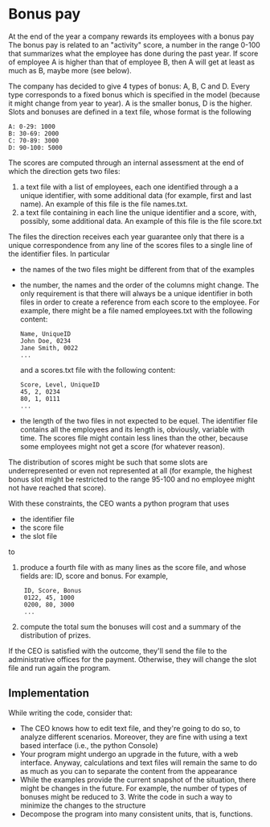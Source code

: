 # Bonus pay

At the end of the year a company rewards its employees with a bonus pay
The bonus pay is related to an "activity" score, a number in the range 0-100 that summarizes what the employee has done during the past year. 
If score of employee A is higher than that of employee B, then A will get at least as much as B, maybe more (see below).

The company has decided to give 4 types of bonus: A, B, C and D. Every type corresponds to a fixed bonus which is specified in the model (because it might change from year to year). A is the smaller bonus, D is the higher. Slots and bonuses are defined in a text file, whose format is the following

    A: 0-29: 1000
    B: 30-69: 2000
    C: 70-89: 3000
    D: 90-100: 5000

The scores are computed through an internal assessment at the end of which the direction gets two files:
1) a text file with a list of employees, each one identified through a a unique identifier, with some additional data (for example, first and last name). An example of this file is the file names.txt.
2) a text file containing in each line the unique identifier and a score, with, possibly, some additional data. An example of this file is the  file score.txt

The files the direction receives each year guarantee only that there is a unique correspondence from any line of the scores files to a single line of the identifier files. In particular
- the names of the two files might be different from that of the examples
- the number, the names and the order of the columns might change. The only requirement is that there will always be a unique identifier in both files in order to create a reference from each score to the employee. For example, there might be a file named employees.txt with the following content:

      Name, UniqueID
      John Doe, 0234
      Jane Smith, 0022
      ...
  and a scores.txt file with the following content:

      Score, Level, UniqueID
      45, 2, 0234
      80, 1, 0111
      ...
- the length of the two files in not expected to be equel. The identifier file contains all the employees and its length is, obviously, variable with time. The scores file might contain less lines than the other, because some employees might not get a score (for whatever reason).

The distribution of scores might be such that some slots are underrepresented or even not represented at all (for example, the highest bonus slot might be restricted to the range 95-100 and no employee might not have reached that score).

With these constraints, the CEO wants a python program that uses
- the identifier file
- the score file
- the slot file

to 
1. produce a fourth file with as many lines as the score file, and whose fields are: ID, score and bonus. For example,

        ID, Score, Bonus
        0122, 45, 1000
        0200, 80, 3000
        ...

2. compute the total sum the bonuses will cost and a summary of the distribution of prizes.

If the CEO is satisfied with the outcome, they'll send the file to the administrative offices for the payment. Otherwise, they will change the slot file and run again the program.

## Implementation

While writing the code, consider that:
- The CEO knows how to edit text file, and they're going to do so, to analyze different scenarios. Moreover, they are fine with using a text based interface (i.e., the python Console)
- Your program might undergo an upgrade in the future, with a web interface. Anyway, calculations and text files will remain the same to do as much as you can to separate the content from the appearance
- While the examples provide the current snapshot of the situation, there might be changes in the future. For example, the number of types of bonuses might be reduced to 3. Write the code in such a way to minimize the changes to the structure
- Decompose the program into many consistent units, that is, functions. 


